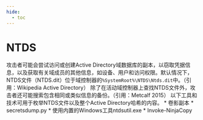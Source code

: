 ```yaml
---
hide:
  - toc
---
```


# NTDS

攻击者可能会尝试访问或创建Active Directory域数据库的副本，以窃取凭据信息，以及获取有关域成员的其他信息，如设备、用户和访问权限。默认情况下，NTDS文件（NTDS.dit）位于域控制器的<code>%SystemRoot%\NTDS\Ntds.dit</code>中。（引用：Wikipedia Active Directory）  除了在活动域控制器上查找NTDS文件外，攻击者还可能搜索包含相同或类似信息的备份。（引用：Metcalf 2015）  以下工具和技术可用于枚举NTDS文件以及整个Active Directory哈希的内容。  * 卷影副本 * secretsdump.py * 使用内置的Windows工具ntdsutil.exe * Invoke-NinjaCopy 
